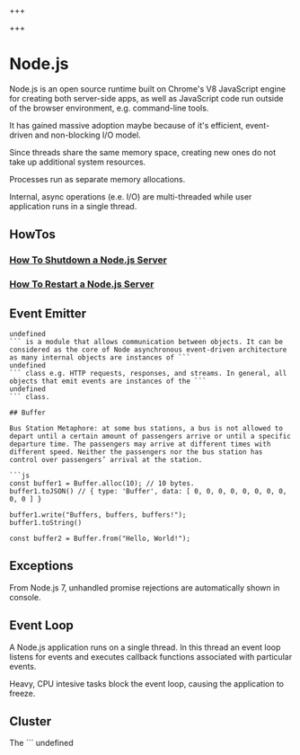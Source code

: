 
+++

+++
# Node.js

Node.js is an open source runtime built on Chrome's V8 JavaScript engine for creating both server-side apps, as well as JavaScript code run outside of the browser environment, e.g. command-line tools.

It has gained massive adoption maybe because of it's efficient, event-driven and non-blocking I/O model.

Since threads share the same memory space, creating new ones do not take up additional system resources.

Processes run as separate memory allocations.

Internal, async operations (e.e. I/O) are multi-threaded while user application runs in a single thread.

## HowTos

### [How To Shutdown a Node.js Server](file:nodejs/howtos/howto-shutdown-nodejs-server.org)

### [How To Restart a Node.js Server](file:nodejs/howtos/howto-restart-nodejs-server.org)

## Event Emitter

```
undefined
``` is a module that allows communication between objects. It can be considered as the core of Node asynchronous event-driven architecture as many internal objects are instances of ```
undefined
``` class e.g. HTTP requests, responses, and streams. In general, all objects that emit events are instances of the ```
undefined
``` class.

## Buffer

Bus Station Metaphore: at some bus stations, a bus is not allowed to depart until a certain amount of passengers arrive or until a specific departure time. The passengers may arrive at different times with different speed. Neither the passengers nor the bus station has control over passengers’ arrival at the station.

```js 
const buffer1 = Buffer.alloc(10); // 10 bytes.
buffer1.toJSON() // { type: 'Buffer', data: [ 0, 0, 0, 0, 0, 0, 0, 0, 0, 0 ] }

buffer1.write("Buffers, buffers, buffers!");
buffer1.toString()

const buffer2 = Buffer.from("Hello, World!");
```

## Exceptions

From Node.js 7, unhandled promise rejections are automatically shown in console.

## Event Loop

A Node.js application runs on a single thread. In this thread an event loop listens for events and executes callback functions associated with particular events.

Heavy, CPU intesive tasks block the event loop, causing the application to freeze.

## Cluster

The ```
undefined
``` module allows to spawn multiple child processes that share a port.

